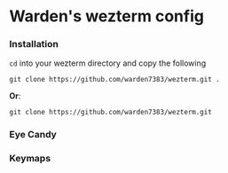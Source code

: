 # Warden's wezterm config
### Installation
`cd` into your wezterm directory and copy the following
```
git clone https://github.com/warden7383/wezterm.git .
```
__Or__:
```
git clone https://github.com/warden7383/wezterm.git
```
### Eye Candy

### Keymaps
